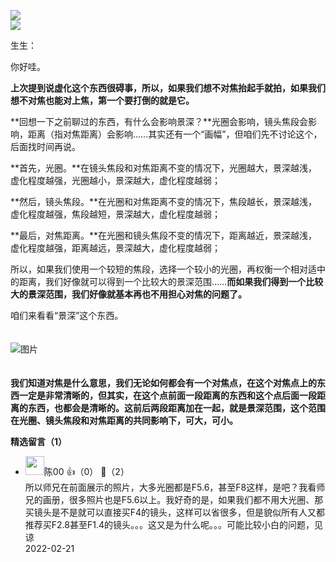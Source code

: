 [![](https://static001.geekbang.org/resource/image/ae/a8/ae99fd682ac9e458244952df49f88da8.jpg?wh=750x360)](http://time.geekbang.org/column/article/485865)  
[![](https://static001.geekbang.org/resource/image/a6/a4/a6b8df470694819041bc07cb1263c5a4.jpg?wh=750x360)](http://time.geekbang.org/column/article/486460)

生生：

你好哇。

**上次提到说虚化这个东西很碍事，所以，如果我们想不对焦抬起手就拍，如果我们想不对焦也能对上焦，第一个要打倒的就是它。**

**回想一下之前聊过的东西，有什么会影响景深？**光圈会影响，镜头焦段会影响，距离（指对焦距离）会影响……其实还有一个“画幅”，但咱们先不讨论这个，后面找时间再说。

**首先，光圈。**在镜头焦段和对焦距离不变的情况下，光圈越大，景深越浅，虚化程度越强，光圈越小，景深越大，虚化程度越弱；

**然后，镜头焦段。**在光圈和对焦距离不变的情况下，焦段越长，景深越浅，虚化程度越强，焦段越短，景深越大，虚化程度越弱；

**最后，对焦距离。**在光圈和镜头焦段不变的情况下，距离越近，景深越浅，虚化程度越强，距离越远，景深越大，虚化程度越弱；

所以，如果我们使用一个较短的焦段，选择一个较小的光圈，再权衡一个相对适中的距离，我们好像就可以得到一个比较大的景深范围……**而如果我们得到一个比较大的景深范围，我们好像就基本再也不用担心对焦的问题了。**

咱们来看看“景深”这个东西。

　  
![图片](https://static001.geekbang.org/resource/image/23/7e/23791048f20da49b7696629e7293907e.jpg?wh=944x738)

　  
**我们知道对焦是什么意思，我们无论如何都会有一个对焦点，在这个对焦点上的东西一定是非常清晰的，但其实，在这个点前面一段距离的东西和这个点后面一段距离的东西，也都会是清晰的。这前后两段距离加在一起，就是景深范围，这个范围在光圈、镜头焦段和对焦距离的共同影响下，可大，可小。**
<div><strong>精选留言（1）</strong></div><ul>
<li><img src="https://static001.geekbang.org/account/avatar/00/2c/0c/b5/e9b0431f.jpg" width="30px"><span>陈00</span> 👍（0） 💬（2）<div>所以师兄在前面展示的照片，大多光圈都是F5.6，甚至F8这样，是吧？我看师兄的画册，很多照片也是F5.6以上。我好奇的是，如果我们都不用大光圈、那买镜头是不是就可以直接买F4的镜头，这样可以省很多，但是貌似所有人又都推荐买F2.8甚至F1.4的镜头。。。这又是为什么呢。。。可能比较小白的问题，见谅</div>2022-02-21</li><br/>
</ul>